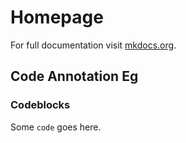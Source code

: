 # Homepage

For full documentation visit [mkdocs.org](https://www.mkdocs.org).

## Code Annotation Eg

### Codeblocks

Some `code` goes here.


